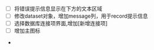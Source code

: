 -[ ] 将错误提示信息显示在下方的文本区域
-[ ] 修改dataset对象，增加message列，用于record提示信息
-[ ] 选择数据库连接项界面,增加[新增连接项]
-[ ] 增加主图标
- 